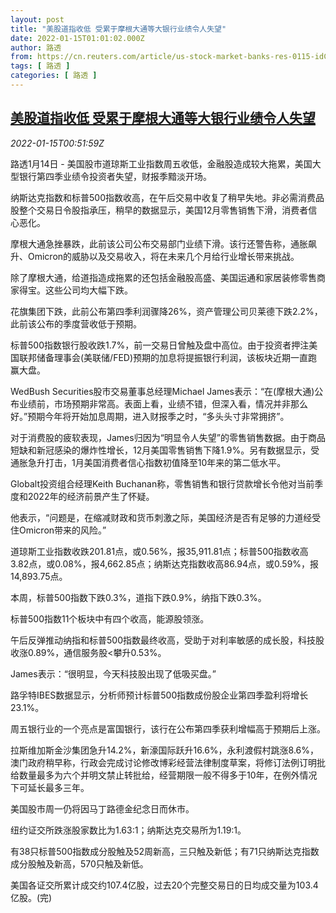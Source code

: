 ```yaml
---
layout: post
title: "美股道指收低 受累于摩根大通等大银行业绩令人失望"
date: 2022-01-15T01:01:02.000Z
author: 路透
from: https://cn.reuters.com/article/us-stock-market-banks-res-0115-idCNKBS2JP014
tags: [ 路透 ]
categories: [ 路透 ]
---
```

<!--1642208462000-->
[美股道指收低 受累于摩根大通等大银行业绩令人失望](https://cn.reuters.com/article/us-stock-market-banks-res-0115-idCNKBS2JP014)
------

<div>
<div><i>2022-01-15T00:51:59Z</i></div><p>路透1月14日 - 美国股市道琼斯工业指数周五收低，金融股造成较大拖累，美国大型银行第四季业绩令投资者失望，财报季黯淡开场。</p><p>纳斯达克指数和标普500指数收高，在午后交易中收复了稍早失地。非必需消费品股整个交易日令股指承压，稍早的数据显示，美国12月零售销售下滑，消费者信心恶化。</p><p>摩根大通急挫暴跌，此前该公司公布交易部门业绩下滑。该行还警告称，通胀飙升、Omicron的威胁以及交易收入，将在未来几个月给行业增长带来挑战。</p><p>除了摩根大通，给道指造成拖累的还包括金融股高盛、美国运通和家居装修零售商家得宝。这些公司均大幅下跌。</p><p>花旗集团下跌，此前公布第四季利润骤降26%，资产管理公司贝莱德下跌2.2%，此前该公布的季度营收低于预期。</p><p>标普500指数银行股收跌1.7%，前一交易日曾触及盘中高位。由于投资者押注美国联邦储备理事会(美联储/FED)预期的加息将提振银行利润，该板块近期一直跑赢大盘。</p><p>WedBush Securities股市交易董事总经理Michael James表示：“在(摩根大通)公布业绩前，市场预期非常高。表面上看，业绩不错，但深入看，情况并非那么好。”预期今年将开始加息周期，进入财报季之时，“多头头寸非常拥挤”。</p><p>对于消费股的疲软表现，James归因为“明显令人失望”的零售销售数据。由于商品短缺和新冠感染的爆炸性增长，12月美国零售销售下降1.9%。另有数据显示，受通胀急升打击，1月美国消费者信心指数初值降至10年来的第二低水平。</p><p>Globalt投资组合经理Keith Buchanan称，零售销售和银行贷款增长令他对当前季度和2022年的经济前景产生了怀疑。</p><p>他表示，“问题是，在缩减财政和货币刺激之际，美国经济是否有足够的力道经受住Omicron带来的风险。”</p><p>道琼斯工业指数收跌201.81点，或0.56%，报35,911.81点；标普500指数收高3.82点，或0.08%，报4,662.85点；纳斯达克指数收高86.94点，或0.59%，报14,893.75点。</p><p>本周，标普500指数下跌0.3%，道指下跌0.9%，纳指下跌0.3%。</p><p>标普500指数11个板块中有四个收高，能源股领涨。</p><p>午后反弹推动纳指和标普500指数最终收高，受助于对利率敏感的成长股，科技股收涨0.89%，通信服务股&lt;攀升0.53%。</p><p>James表示：“很明显，今天科技股出现了低吸买盘。”</p><p>路孚特IBES数据显示，分析师预计标普500指数成份股企业第四季盈利将增长23.1%。</p><p>周五银行业的一个亮点是富国银行，该行在公布第四季获利增幅高于预期后上涨。</p><p>拉斯维加斯金沙集团急升14.2%，新濠国际跃升16.6%，永利渡假村跳涨8.6%，澳门政府稍早称，行政会完成讨论修改博彩经营法律制度草案，将修订法例订明批给数量最多为六个并明文禁止转批给，经营期限一般不得多于10年，在例外情况下可延长最多三年。</p><p>美国股市周一仍将因马丁路德金纪念日而休市。</p><p>纽约证交所跌涨股家数比为1.63:1；纳斯达克交易所为1.19:1。</p><p>有38只标普500指数成分股触及52周新高，三只触及新低；有71只纳斯达克指数成分股触及新高，570只触及新低。</p><p>美国各证交所累计成交约107.4亿股，过去20个完整交易日的日均成交量为103.4亿股。(完)</p>
</div>
